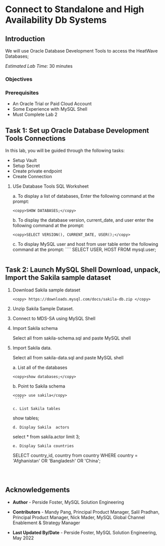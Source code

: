# Connect to Standalone and High Availability Db Systems

## Introduction

We will use Oracle Database Development Tools to access the HeatWave Databases;  

_Estimated Lab Time:_ 30 minutes


### Objectives


### Prerequisites

- An Oracle Trial or Paid Cloud Account
- Some Experience with MySQL Shell
- Must Complete Lab 2

## Task 1: Set up Oracle Database Development Tools Connections

In this lab, you will be guided through the following tasks:

- Setup  Vault
- Setup Secret
- Create private endpoint
- Create Connection

1. USe Database Tools SQL Worksheet

   a. To display a list of databases, Enter the following command at the prompt:
    ````
    <copy>SHOW DATABASES;</copy>
    ````  

   b. To display the database version, current_date, and user enter the following command at the prompt:
      ````
    <copy>SELECT VERSION(), CURRENT_DATE, USER();</copy>
    ````  
   c. To display MySQL user and host from user table enter the following command at the prompt:
       ````
    <copy>SELECT USER, HOST FROM mysql.user;</copy>
      ````

## Task 2:  Launch MySQL Shell Download, unpack, Import the Sakila sample dataset

1. Download Sakila sample dataset

      ````
      <copy> https://downloads.mysql.com/docs/sakila-db.zip </copy>
      ````  

2. Unzip  Sakila Sample Dataset.

3. Connect to MDS-SA  using MySQL Shell

4. Import  Sakila schema 

      Select all from sakila-schema.sql and paste MySQL shell

5. Import  Sakila data.

      Select all from sakila-data.sql and paste MySQL shell

   a. List all of the databases

      ````
      <copy>show databases;</copy>
      ```` 
   
   b. Point to Sakila schema

      ````
      <copy> use sakila</copy>
       ```` 
   
   c. List Sakila tables

      ````
      <copy>show tables;</copy>
      ```` 
   d. Display Sakila  actors

      ````
      <copy>select * from sakila.actor limit 3;</copy>
      ```` 
   e. Display Sakila countries

      ````
      <copy>SELECT country_id, country from country WHERE country = 'Afghanistan' OR 'Bangladesh' OR 'China';</copy>
      ```` 



## Acknowledgements

- **Author** - Perside Foster, MySQL Solution Engineering

- **Contributors** - Mandy Pang, Principal Product Manager, Salil Pradhan, Principal Product Manager, Nick Mader, MySQL Global Channel Enablement & Strategy Manager
- **Last Updated By/Date** - Perside Foster, MySQL Solution Engineering, May 2022

